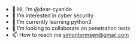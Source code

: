 - 👋 Hi, I’m @dear-cyanide
- 👀 I’m interested in cyber security
- 🌱 I’m currently learning python3
- 💞️ I’m looking to collaborate on penetration tests
- 📫 How to reach me simontormsen@gmail.com

<!---
dear-cyanide/dear-cyanide is a ✨ special ✨ repository because its `README.md` (this file) appears on your GitHub profile.
You can click the Preview link to take a look at your changes.
--->
